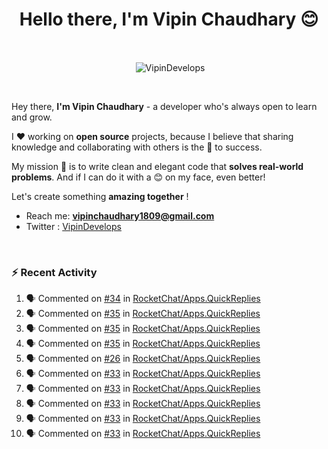 <!--### Hi 👋 Vipin Chaudhary here!-->
<h1 align="center">Hello there, I'm Vipin Chaudhary 😊</h1>
	
<br />
<div align="center">
<p>&nbsp;<img align="center" src="https://github-readme-stats.vercel.app/api/?username=VipinDevelops&show_icons=true&title_color=C9D1D9&icon_color=58A6FF&border_color=30363D&text_color=C9D1D9&bg_color=0d1117" alt="VipinDevelops" /></p>
</div>


<br />

Hey there, **I'm Vipin Chaudhary** - a  developer who's always open to learn and grow. 


I ❤️ working on **open source** projects, because I believe that sharing knowledge and collaborating with others is the 🔑 to success.

My mission 🚀 is to write clean and elegant code that **solves real-world problems**. And if I can do it with a 😊 on my face, even better!

 Let's create something **amazing together** ! 
 
 - Reach me: **vipinchaudhary1809@gmail.com**
 - Twitter : [VipinDevelops](https://twitter.com/VipinDevelops)
<br />


### :zap: Recent Activity

<!--START_SECTION:activity-->
1. 🗣 Commented on [#34](https://github.com/RocketChat/Apps.QuickReplies/issues/34#issuecomment-2676690100) in [RocketChat/Apps.QuickReplies](https://github.com/RocketChat/Apps.QuickReplies)
2. 🗣 Commented on [#35](https://github.com/RocketChat/Apps.QuickReplies/pull/35#issuecomment-2676688419) in [RocketChat/Apps.QuickReplies](https://github.com/RocketChat/Apps.QuickReplies)
3. 🗣 Commented on [#35](https://github.com/RocketChat/Apps.QuickReplies/pull/35#issuecomment-2676669179) in [RocketChat/Apps.QuickReplies](https://github.com/RocketChat/Apps.QuickReplies)
4. 🗣 Commented on [#35](https://github.com/RocketChat/Apps.QuickReplies/pull/35#issuecomment-2676666347) in [RocketChat/Apps.QuickReplies](https://github.com/RocketChat/Apps.QuickReplies)
5. 🗣 Commented on [#26](https://github.com/RocketChat/Apps.QuickReplies/issues/26#issuecomment-2673938520) in [RocketChat/Apps.QuickReplies](https://github.com/RocketChat/Apps.QuickReplies)
6. 🗣 Commented on [#33](https://github.com/RocketChat/Apps.QuickReplies/issues/33#issuecomment-2673931713) in [RocketChat/Apps.QuickReplies](https://github.com/RocketChat/Apps.QuickReplies)
7. 🗣 Commented on [#33](https://github.com/RocketChat/Apps.QuickReplies/issues/33#issuecomment-2673868277) in [RocketChat/Apps.QuickReplies](https://github.com/RocketChat/Apps.QuickReplies)
8. 🗣 Commented on [#33](https://github.com/RocketChat/Apps.QuickReplies/issues/33#issuecomment-2673861717) in [RocketChat/Apps.QuickReplies](https://github.com/RocketChat/Apps.QuickReplies)
9. 🗣 Commented on [#33](https://github.com/RocketChat/Apps.QuickReplies/issues/33#issuecomment-2673760397) in [RocketChat/Apps.QuickReplies](https://github.com/RocketChat/Apps.QuickReplies)
10. 🗣 Commented on [#33](https://github.com/RocketChat/Apps.QuickReplies/issues/33#issuecomment-2673528017) in [RocketChat/Apps.QuickReplies](https://github.com/RocketChat/Apps.QuickReplies)
<!--END_SECTION:activity-->

  
